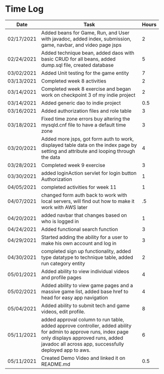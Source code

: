 # Time Log

| Date | Task | Hours |
|------|------|-------|
|02/17/2021|Added beans for Game, Run, and User with javadoc, added index, submission, game, navbar, and video page jsps|2|
|02/24/2021|Added technique bean, added daos with basic CRUD for all beans, added dump.sql file, created database|5|
|03/02/2021| Added Unit testing for the game entity|7|
|03/13/2021|Completed week 8 activities|2|
|03/14/2021|Completed week 8 exercise and began work on checkpoint 3 of my indie project|2|
|03/14/2021|Added generic dao to indie project|0.5|
|03/16/2021|Added authorization files and role table|3|
|03/18/2021|Fixed time zone errors buy altering the mysqld.cnf file to have a default time zone|3|
|03/20/2021|Added more jsps, got form auth to work, displayed table data on the index page by setting and attribute and looping through the data|4|
|03/28/2021|Completed week 9 exercise|3|
|03/30/2021|added loginAction servlet for login button Authorization|1|
|04/05/2021|completed activities for week 11|1|
|04/07/2021|changed form auth back to work with local servers, will find out how to make it work with AWS later|.5|
|04/20/2021|added navbar that changes based on who is logged in|1|
|04/24/2021|Added functional search function|3|
|04/29/2021|Started adding the ability for a user to make his own account and log in|3|
|04/30/2021|completed sign up functionality, added type datatype to technique table, added run category entity|2|
|05/01/2021|Added ability to view individual videos and profile pages|4|
|05/02/2021|Added ability to view game pages and a massive game list, added base href to head for easy app navigation|4|
|05/04/2021|Added ability to submit tech and game videos, edit profile.|8|
|05/11/2021|added approval column to run table, added approve controller, added ability for admin to approve runs, index page only displays approved runs, added javadoc all across app, successfully deployed app to aws.|6|
|05/11/2021|Created Demo Video and linked it on README.md|0.5|
